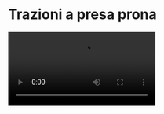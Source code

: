 # Trazioni a presa prona

<video mini-player="true"  src="https://youtu.be/0s7REJ-DAFQ"/>

## Muscoli coinvolti

La trazione è un movimento pluriarticolare che coinvolge la maggior parte dei muscoli della schiena (gran dorsale,
trapezio medio-inferiore, piccolo e grande romboide, grande rotondo), oltre al deltoide posteriore ed i muscoli flessori
del braccio.

La muscolatura stabilizzatrice svolge un ruolo attivo nel contenimento dei movimenti oscillatori.

## Tratto da

http://www.trainingpedia.it/video/esercizi/fitness/dorso/trazioni-pull-ups#:~:text=Esecuzione,omero%20e%20flessori%20del%20gomito.